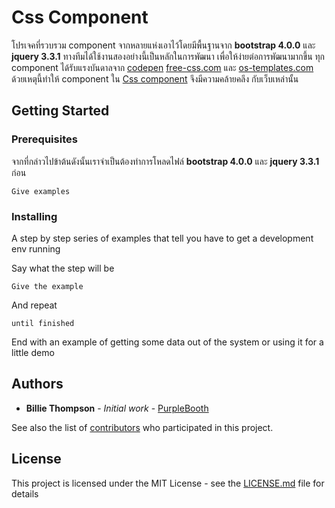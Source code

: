 # Css Component

โปรเจคที่รวบรวม component จากหลายแห่งเอาไว้โดยมีพื้นฐานจาก **bootstrap 4.0.0** และ **jquery 3.3.1** ทางทีมได้ใช้งานสองอย่างนี้เป็นหลักในการพัฒนา เพื่อให้ง่ายต่อการพัฒนามากขึ้น ทุก component ได้รับแรงบันดาลจาก [codepen](https://codepen.io/) [free-css.com](http://www.free-css.com/) และ [os-templates.com](http://www.os-templates.com/free-website-templates) ด้วยเหตุนี้ทำให้ component ใน [Css component](https://github.com/tickstudiu/css-component) จึงมีความคล้ายคลึง กับเว็บเหล่านั้น

## Getting Started

### Prerequisites

จากที่กล่าวไปข้าต้นดังนั้นเราจำเป็นต้องทำการโหลดไฟล์ **bootstrap 4.0.0** และ **jquery 3.3.1** ก่อน

```
Give examples
```

### Installing

A step by step series of examples that tell you have to get a development env running

Say what the step will be

```
Give the example
```

And repeat

```
until finished
```

End with an example of getting some data out of the system or using it for a little demo

## Authors

* **Billie Thompson** - *Initial work* - [PurpleBooth](https://github.com/PurpleBooth)

See also the list of [contributors](https://github.com/your/project/contributors) who participated in this project.

## License

This project is licensed under the MIT License - see the [LICENSE.md](LICENSE.md) file for details
